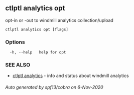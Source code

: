 ## ctlptl analytics opt

opt-in or -out to windmill analytics collection/upload

```
ctlptl analytics opt [flags]
```

### Options

```
  -h, --help   help for opt
```

### SEE ALSO

* [ctlptl analytics](ctlptl_analytics.md)	 - info and status about windmill analytics

###### Auto generated by spf13/cobra on 6-Nov-2020
